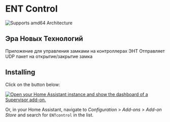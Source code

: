 # ENT Control
![Supports amd64 Architecture][amd64-shield]
## Эра Новых Технологий

Приложение для управления замками на контроллерах ЭНТ
Отправляет UDP пакет на открытие/закрытие замка

## Installing

Click on the button below:

[![Open your Home Assistant instance and show the dashboard of a Supervisor add-on.](https://my.home-assistant.io/badges/supervisor_addon.svg)](https://my.home-assistant.io/redirect/supervisor_addon/?addon=765b2bd4_entcontrol&repository_url=https%3A%2F%2Fgithub.com%2Fh1tch007%2Fhass-addons)

Or, in your Home Assistant, navigate to
_Configuration_ > _Add-ons_ > _Add-on Store_
and search for `ENTcontrol` in the list.

[amd64-shield]: https://img.shields.io/badge/amd64-yes-green.svg
